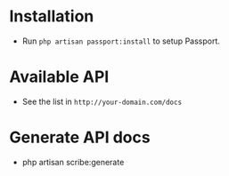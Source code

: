 # Installation

- Run `php artisan passport:install` to setup Passport.

# Available API

- See the list in `http://your-domain.com/docs`

# Generate API docs
- php artisan scribe:generate
